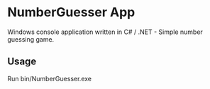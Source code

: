 # NumberGuesser App

Windows console application written in C# / .NET - Simple number guessing game.

## Usage
Run bin/NumberGuesser.exe